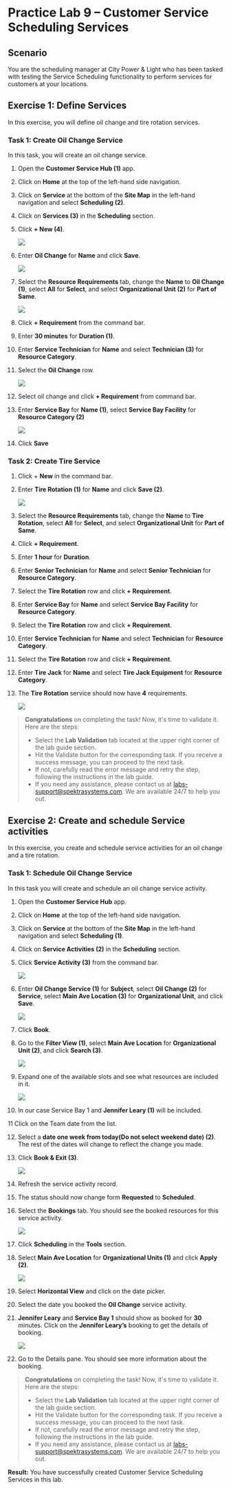 # Practice Lab 9 – Customer Service Scheduling Services

## Scenario

You are the scheduling manager at City Power & Light who has been tasked with testing the Service Scheduling functionality to perform services for customers at your locations.

## Exercise 1: Define Services

In this exercise, you will define oil change and tire rotation services.

### Task 1: Create Oil Change Service

In this task, you will create an oil change service.

1. Open the **Customer Service Hub (1)** app.

2. Click on **Home** at the top of the left-hand side navigation.

3. Click on **Service** at the bottom of the **Site Map** in the left-hand navigation and select **Scheduling (2)**.

4. Click on **Services (3)** in the **Scheduling** section.

5. Click **+ New (4)**.

   ![](../images/Change-Service-1.png)

6. Enter **Oil Change** for **Name** and click **Save**.

   ![](../images/oil-1.png)

7. Select the **Resource Requirements** tab, change the **Name** to **Oil Change (1)**, select **All** for **Select**, and select **Organizational Unit (2)** for **Part of Same**.

   ![](../images/oil-2.png)

8. Click **+ Requirement** from the command bar.

9. Enter **30 minutes** for **Duration (1)**.

10. Enter **Service Technician** for **Name** and select **Technician (3)** for **Resource Category**.

11. Select the **Oil Change** row.

    ![](../images/oil-3.png)

13. Select oil change and click **+ Requirement** from command bar.

14. Enter **Service Bay** for **Name (1)**, select **Service Bay Facility** for **Resource Category (2)**

    ![](../images/oil-4.png)

15. Click **Save**

### Task 2: Create Tire Service

1. Click + **New** in the command bar.

2. Enter **Tire Rotation (1)** for **Name** and click **Save (2)**.

   ![](../images/oil-5.png)

3. Select the **Resource Requirements** tab, change the **Name** to **Tire Rotation**, select **All** for **Select**, and select **Organizational Unit** for **Part of Same**.

4. Click **+ Requirement**.

5. Enter **1 hour** for **Duration**.

6. Enter **Senior Technician** for **Name** and select **Senior Technician** for **Resource Category**.

7. Select the **Tire Rotation** row and click **+ Requirement**.

8. Enter **Service Bay** for **Name** and select **Service Bay Facility** for **Resource Category**.

9. Select the **Tire Rotation** row and click **+ Requirement**.

10. Enter **Service Technician** for **Name** and select **Technician** for **Resource Category**.

11. Select the **Tire Rotation** row and click **+ Requirement**.

12. Enter **Tire Jack** for **Name** and select **Tire Jack Equipment** for **Resource Category**.

13. The **Tire Rotation** service should now have **4** requirements.

    ![](../images/oil-6.png)
    
> **Congratulations** on completing the task! Now, it's time to validate it. Here are the steps:
> - Select the **Lab Validation** tab located at the upper right corner of the lab guide section.
> - Hit the Validate button for the corresponding task. If you receive a success message, you can proceed to the next task. 
> - If not, carefully read the error message and retry the step, following the instructions in the lab guide.
> - If you need any assistance, please contact us at labs-support@spektrasystems.com. We are available 24/7 to help you out.

## Exercise 2: Create and schedule Service activities 

In this exercise, you create and schedule service activities for an oil change and a tire rotation.

### Task 1: Schedule Oil Change Service

In this task you will create and schedule an oil change service activity.

1. Open the **Customer Service Hub** app.

2. Click on **Home** at the top of the left-hand side navigation.

3. Click on **Service** at the bottom of the **Site Map** in the left-hand navigation and select **Scheduling (1)**.

4. Click on **Service Activities (2)** in the **Scheduling** section.

5. Click **Service Activity (3)** from the command bar.

   ![](../images/oil-7.png)

6. Enter **Oil Change Service (1)** for **Subject**, select **Oil Change (2)** for **Service**, select **Main Ave Location (3)** for **Organizational Unit**, and click **Save**.
    
   ![](../images/oil-8.png)

7. Click **Book**.

8. Go to the **Filter View (1)**, select **Main Ave Location** for **Organizational Unit (2)**, and click **Search (3)**.

   ![](../images/oil-9.png)

9. Expand one of the available slots and see what resources are included in it.

   ![](../images/oil-10.png)

10. In our case Service Bay 1 and **Jennifer Leary (1)** will be included.

11 Click on the Team date from the list.

12. Select a **date one week from today(Do not select weekend date) (2)**. The rest of the dates will change to reflect the change you made.

13. Click **Book & Exit (3)**.

    ![](../images/oil-11.png)

14. Refresh the service activity record.

15. The status should now change form **Requested** to **Scheduled**.

16. Select the **Bookings** tab. You should see the booked resources for this service activity.

    ![](../images/oil-12.png)

17. Click **Scheduling** in the **Tools** section.

18. Select **Main Ave Location** for **Organizational Units (1)** and click **Apply (2)**.

    ![](../images/oil-13.png)

19. Select **Horizontal View** and click on the date picker.

20. Select the date you booked the **Oil Change** service activity.

21. **Jennifer Leary** and **Service Bay 1** should show as booked for **30** minutes. Click on the **Jennifer Leary’s** booking to get the details of booking.

    ![](../images/oil-14.png)

22. Go to the Details pane. You should see more information about the booking.

> **Congratulations** on completing the task! Now, it's time to validate it. Here are the steps:
> - Select the **Lab Validation** tab located at the upper right corner of the lab guide section.
> - Hit the Validate button for the corresponding task. If you receive a success message, you can proceed to the next task. 
> - If not, carefully read the error message and retry the step, following the instructions in the lab guide.
> - If you need any assistance, please contact us at labs-support@spektrasystems.com. We are available 24/7 to help you out.

**Result:** You have successfully created Customer Service Scheduling Services in this lab.
